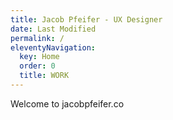```yaml
---
title: Jacob Pfeifer - UX Designer
date: Last Modified 
permalink: /
eleventyNavigation:
  key: Home
  order: 0
  title: WORK
---
```

Welcome to jacobpfeifer.co


